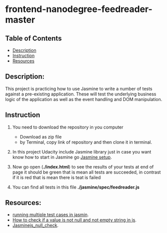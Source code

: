 # frontend-nanodegree-feedreader-master


## Table of Contents
- [Description](#Description)
- [Instruction](#Instruction)
- [Resources](#Resources)

## Description:
This project is practicing how to use Jasmine to write a number of tests against a pre-existing application. These will test the underlying business logic of the application as well as the event handling and DOM manipulation.

## Instruction
1. You need to download the repository in you computer
      * Download as zip file 
      * by Terminal, copy link of repository and then clone it in terminal.

2. In this project Udacity include Jasmine library just in case you want know how to start in Jasmine go [Jasmine setup](https://jasmine.github.io/setup/nodejs.html).

3. Now go open (**./index.html**) to see the results of your tests at end of page it should be green that is mean all tests are succeeded, in contrast if it is red that is mean there is teat is failed

4. You can find all tests in this file **./jasmine/spec/feedreader.js**

## Resources:
* [running multiple test cases in jasmin](https://blog.harveydelaney.com/running-multiple-test-cases-in-jasmine/).
* [How to check if a value is not null and not empty string in js](//https://stackoverflow.com/questions/43309712/how-to-check-if-a-value-is-not-null-and-not-empty-string-in-js/43309811).
* [Jasminejs_null_check](https://www.tutorialspoint.com/jasminejs/jasminejs_null_check.htm).
